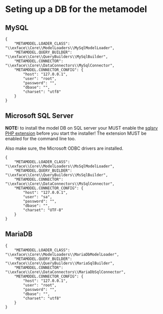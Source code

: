 # Seting up a DB for the metamodel

## MySQL

```
{
	"METAMODEL.LOADER_CLASS": "\\exface\\Core\\ModelLoaders\\MySqlModelLoader",
	"METAMODEL.QUERY_BUILDER": "\\exface\\Core\\QueryBuilders\\MySqlBuilder",
	"METAMODEL.CONNECTOR": "\\exface\\Core\\DataConnectors\\MySqlConnector",
	"METAMODEL.CONNECTOR_CONFIG": {
		"host": "127.0.0.1",
		"user": "root",
		"password": "",
		"dbase": "",
		"charset": "utf8"
	}
}
```

## Microsoft SQL Server

**NOTE:** to install the model DB on SQL server your MUST enable the [sqlsrv PHP extension](https://github.com/microsoft/msphpsql/releases) before you start the installer! The extension MUST be enabled for the command line too. 

Also make sure, the Microsoft ODBC drivers are installed. 

```
{
	"METAMODEL.LOADER_CLASS": "\\exface\\Core\\ModelLoaders\\MsSqlModelLoader",
	"METAMODEL.QUERY_BUILDER": "\\exface\\Core\\QueryBuilders\\MsSqlBuilder",
	"METAMODEL.CONNECTOR": "\\exface\\Core\\DataConnectors\\MsSqlConnector",
	"METAMODEL.CONNECTOR_CONFIG": {
		"host": "127.0.0.1",
		"user": "sa",
		"password": "",
		"dbase": "",
		"charset": "UTF-8"
	}
}
```

## MariaDB

```
{
	"METAMODEL.LOADER_CLASS": "\\exface\\Core\\ModelLoaders\\MariaDbModelLoader",
	"METAMODEL.QUERY_BUILDER": "\\exface\\Core\\QueryBuilders\\MariaSqlBuilder",
	"METAMODEL.CONNECTOR": "\\exface\\Core\\DataConnectors\\MariaDbSqlConnector",
	"METAMODEL.CONNECTOR_CONFIG": {
		"host": "127.0.0.1",
		"user": "root",
		"password": "",
		"dbase": "",
		"charset": "utf8"
	}
}
```